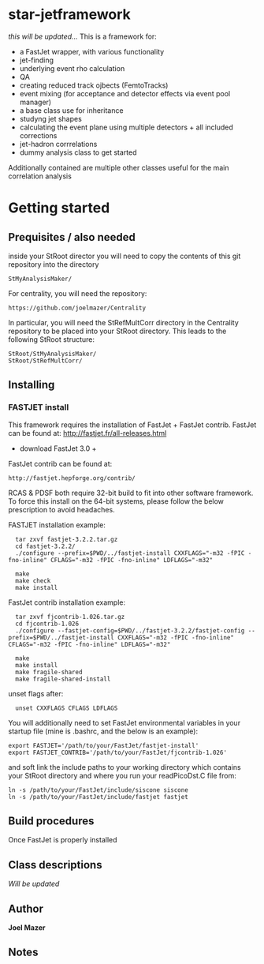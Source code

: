 # star-jetframework
*this will be updated...*
This is a framework for:
* a FastJet wrapper, with various functionality 
* jet-finding
* underlying event rho calculation
* QA 
* creating reduced track ojbects (FemtoTracks)
* event mixing (for acceptance and detector effects via event pool manager)
* a base class use for inheritance
* studyng jet shapes
* calculating the event plane using multiple detectors + all included corrections
* jet-hadron corrrelations
* dummy analysis class to get started


Additionally contained are multiple other classes useful for the main correlation analysis

# Getting started
## Prequisites / also needed
inside your StRoot director you will need to copy the contents of this git repository into the directory
```
StMyAnalysisMaker/
```

For centrality, you will need the repository: 
```
https://github.com/joelmazer/Centrality
```
In particular, you will need the StRefMultCorr directory in the Centrality repository to be placed into your StRoot directory. This leads to the following StRoot structure:
```
StRoot/StMyAnalysisMaker/
StRoot/StRefMultCorr/
```

## Installing

### FASTJET install 
This framework requires the installation of FastJet + FastJet contrib.
FastJet can be found at: http://fastjet.fr/all-releases.html
* download FastJet 3.0 +

FastJet contrib can be found at:
```
http://fastjet.hepforge.org/contrib/
```

RCAS & PDSF both require 32-bit build to fit into other software framework.  To force this install on the 64-bit systems, please follow the below prescription to avoid headaches.

FASTJET installation example:
```
  tar zxvf fastjet-3.2.2.tar.gz
  cd fastjet-3.2.2/
  ./configure --prefix=$PWD/../fastjet-install CXXFLAGS="-m32 -fPIC -fno-inline" CFLAGS="-m32 -fPIC -fno-inline" LDFLAGS="-m32"

  make
  make check
  make install
```

FastJet contrib installation example:
```
  tar zxvf fjcontrib-1.026.tar.gz
  cd fjcontrib-1.026
  ./configure --fastjet-config=$PWD/../fastjet-3.2.2/fastjet-config --prefix=$PWD/../fastjet-install CXXFLAGS="-m32 -fPIC -fno-inline" CFLAGS="-m32 -fPIC -fno-inline" LDFLAGS="-m32"

  make
  make install
  make fragile-shared
  make fragile-shared-install
```

unset flags after:
```
  unset CXXFLAGS CFLAGS LDFLAGS
```

You will additionally need to set FastJet environmental variables in your startup file (mine is .bashrc, and the below is an example):
```
export FASTJET='/path/to/your/FastJet/fastjet-install'
export FASTJET_CONTRIB='/path/to/your/FastJet/fjcontrib-1.026'
```
and soft link the include paths to your working directory which contains your StRoot directory and where you run your readPicoDst.C file from:
```
ln -s /path/to/your/FastJet/include/siscone siscone
ln -s /path/to/your/FastJet/include/fastjet fastjet
```

## Build procedures
Once FastJet is properly installed


## Class descriptions
*Will be updated*

## Author
**Joel Mazer**

## Notes

